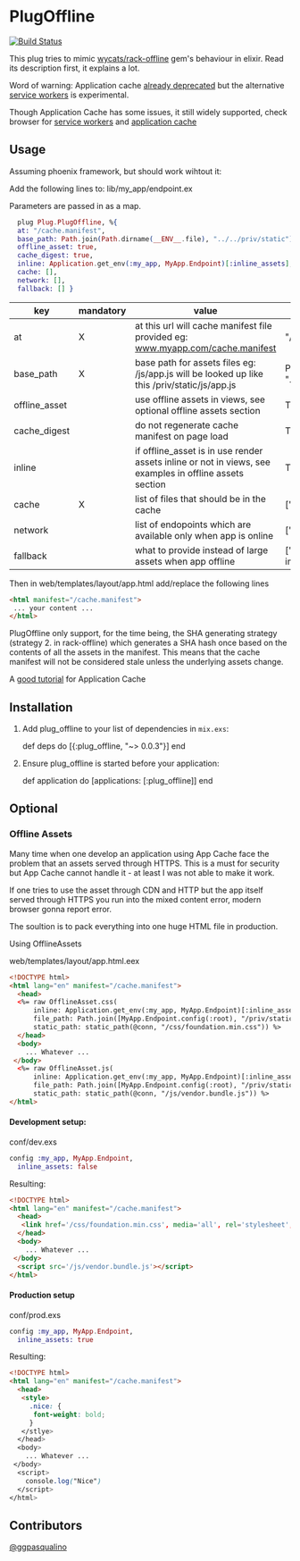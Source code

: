 # PlugOffline

[![Build Status](https://travis-ci.org/bonyiii/plug_offline.svg?branch=master)](https://travis-ci.org/bonyiii/plug_offline)

This plug tries to mimic [wycats/rack-offline](https://github.com/wycats/rack-offline) gem's behaviour in elixir. Read its description first, it explains a lot.

Word of warning: Application cache [already deprecated](https://developer.mozilla.org/en-US/docs/Web/HTML/Using_the_application_cache) but the alternative [service workers](https://developer.mozilla.org/en-US/docs/Web/API/Service_Worker_API) is experimental.

Though Application Cache has some issues, it still widely supported, check browser for [service workers](http://caniuse.com/#feat=serviceworkers) and [application cache](http://caniuse.com/#feat=offline-apps) 

## Usage
Assuming phoenix framework, but should work wihtout it:

Add the following lines to: lib/my_app/endpoint.ex

Parameters are passed in as a map.

```elixir
  plug Plug.PlugOffline, %{
  at: "/cache.manifest",
  base_path: Path.join(Path.dirname(__ENV__.file), "../../priv/static"),
  offline_asset: true,
  cache_digest: true,
  inline: Application.get_env(:my_app, MyApp.Endpoint)[:inline_assets],
  cache: [],
  network: [],
  fallback: [] }

``` 

key | mandatory | value | example 
----|-----------|-------|--------
at  | X | at this url will cache manifest file provided eg: www.myapp.com/cache.manifest | "/cache.manifest"
base_path | X | base path for assets files eg: /js/app.js will be looked up like this /priv/static/js/app.js | Path.join(Path.dirname(__ENV__.file), "../../priv/static")
offline_asset| | use offline assets in views, see optional offline assets section | TRUE/FALSE
cache_digest| | do not regenerate cache manifest on page load | TRUE/FALSE 
inline| | if offline_asset is in use render assets inline or not in views, see examples in offline assets section | TRUE/FALSE
cache | X |list of files that should be in the cache | ["/js/app.js", "/css/app.css"]
network |  | list of endopoints which are available only when app is online | ["/api"]
fallback |  |what to provide instead of large assets when app offline | ["images/large/ images/offline.jpg"]

Then in web/templates/layout/app.html add/replace the following lines

```html
<html manifest="/cache.manifest">
 ... your content ...
</html>
```

PlugOffline only support, for the time being, the SHA generating strategy (strategy 2. in rack-offline)
which generates a SHA hash once based on the contents of
all the assets in the manifest. This means that the cache manifest will
not be considered stale unless the underlying assets change.

A [good tutorial](http://www.html5rocks.com/en/tutorials/appcache/beginner/) for Application Cache


## Installation

  1. Add plug_offline to your list of dependencies in `mix.exs`:

        def deps do
          [{:plug_offline, "~> 0.0.3"}]
        end

  2. Ensure plug_offline is started before your application:

        def application do
          [applications: [:plug_offline]]
        end

## Optional

### Offline Assets

Many time when one develop an application using App Cache face the problem that an assets served through HTTPS. This is a must for security but App Cache cannot handle it - at least I was not able to make it work. 

If one tries to use the asset through CDN and HTTP but the app itself served through HTTPS you run into the mixed content error, modern browser gonna report error.

The soultion is to pack everything into one huge HTML file in production.

Using OfflineAssets

web/templates/layout/app.html.eex

````html
<!DOCTYPE html>
<html lang="en" manifest="/cache.manifest">
  <head>
  <%= raw OfflineAsset.css(
      inline: Application.get_env(:my_app, MyApp.Endpoint)[:inline_assets],
      file_path: Path.join([MyApp.Endpoint.config(:root), "/priv/static/css/foundation.min.css"]),
      static_path: static_path(@conn, "/css/foundation.min.css")) %>
  </head>
  <body>
    ... Whatever ...
 </body>
  <%= raw OfflineAsset.js(
      inline: Application.get_env(:my_app, MyApp.Endpoint)[:inline_assets],
      file_path: Path.join([MyApp.Endpoint.config(:root), "/priv/static/js/vendor.bundle.js"]),
      static_path: static_path(@conn, "/js/vendor.bundle.js")) %>
</html>
````

#### Development setup:

conf/dev.exs

```elixir
config :my_app, MyApp.Endpoint,
  inline_assets: false
```

Resulting: 

````html
<!DOCTYPE html>
<html lang="en" manifest="/cache.manifest">
  <head>
   <link href='/css/foundation.min.css', media='all', rel='stylesheet', type='text/css'></link>
  </head>
  <body>
    ... Whatever ...
 </body>
  <script src='/js/vendor.bundle.js'></script>
</html>
````

#### Production setup

conf/prod.exs

```elixir
config :my_app, MyApp.Endpoint,
  inline_assets: true
```

Resulting: 

````html
<!DOCTYPE html>
<html lang="en" manifest="/cache.manifest">
  <head>
   <style>
     .nice: {
      font-weight: bold;
     }
   </stlye>
  </head>
  <body>
    ... Whatever ...
 </body>
  <script>
    console.log("Nice")
  </script>
</html>
````

## Contributors

[@ggpasqualino](https://github.com/ggpasqualino/) 
